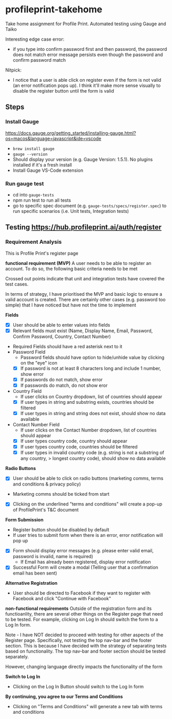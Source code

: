 # profileprint-takehome

Take home assignment for Profile Print. Automated testing using Gauge and Taiko

Interesting edge case error:

- if you type into confirm password first and then password, the password does not match error message persists even though the password and confirm password match

Nitpick:

- I notice that a user is able click on register even if the form is not valid (an error notification pops up). I think it'll make more sense visually to disable the register button until the form is valid

## Steps

### Install Gauge

https://docs.gauge.org/getting_started/installing-gauge.html?os=macos&language=javascript&ide=vscode

- `brew install gauge`
- `gauge --version`
- Should display your version (e.g. Gauge Version: 1.5.1). No plugins installed if it's a fresh install
- Install Gauge VS-Code extension

### Run gauge test

- cd into `gauge-tests`
- npm run test to run all tests
- go to specific spec document (e.g. `gauge-tests/specs/register.spec`) to run specific scenarios (i.e. Unit tests, Integration tests)

## Testing https://hub.profileprint.ai/auth/register

### Requirement Analysis

This is Profile Print's register page

**functional requirement (MVP)**
A user needs to be able to register an account. To do so, the following basic criteria needs to be met

Crossed out points indicate that unit and integration tests have covered the test cases.

In terms of strategy, I have prioritised the MVP and basic logic to ensure a valid account is created. There are certainly other cases (e.g. password too simple) that I have noticed but
have not the time to implement

**Fields**

- [x] User should be able to enter values into fields
- [x] Relevant fields must exist (Name, Display Name, Email, Password, Confirm Password, Country, Contact Number)
- Required Fields should have a red asterisk next to it
- Password Field
  - Password fields should have option to hide/unhide value by clicking on the "eye" icon
  - [x] If password is not at least 8 characters long and include 1 number, show error
  - [x] If passwords do not match, show error
  - [x] If passwords do match, do not show eror
- Country Field
  - If user clicks on Country dropdown, list of countries should appear
  - [x] If user types in string and substring exists, countries should be filtered
  - [x] If user types in string and string does not exist, should show no data available
- Contact Number Field
  - If user clicks on the Contact Number dropdown, list of countries should appear
  - [x] If user types country code, country should appear
  - [x] If user types country code, countries should be filtered
  - [x] If user types in invalid country code (e.g. string is not a substring of any country, > longest country code), should show no data available

**Radio Buttons**

- [x] User should be able to click on radio buttons (marketing comms, terms and conditions & privacy policy)
- Marketing comms should be ticked from start
- [x] Clicking on the underlined "terms and conditions" will create a pop-up of ProfilePrint's T&C document

**Form Submission**

- Register button should be disabled by default
- If user tries to submit form when there is an error, error notification will pop up
- [x] Form should display error messages (e.g. please enter valid email, password is invalid, name is required)
  - If Email has already been registered, display error notification
- [x] Successful Form will create a modal (Telling user that a confirmation email has been sent)

**Alternative Registration**

- User should be directed to Facebook if they want to register with Facebook and click "Continue with Facebook"

**non-functional requirements**
Outside of the registration form and its functioanlity, there are several other things on the Register page that need to be tested. For example, clicking on Log In should switch the form to a Log In form.

Note - I have NOT decided to proceed with testing for other aspects of the Register page. Specifically, not testing the top nav-bar and the footer section. This is because I have decided with the strategy of separating tests based on functionality. The top nav-bar and footer section should be tested separately.

However, changing language directly impacts the functionality of the form

**Switch to Log In**

- Clicking on the Log In Button should switch to the Log In form

**By continuing, you agree to our Terms and Conditions**

- Clicking on "Terms and Conditions" will generate a new tab with terms and conditions
